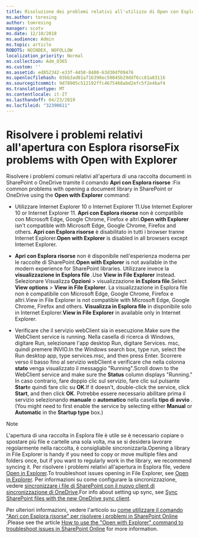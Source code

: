```yaml
---
title: Risoluzione dei problemi relativi all'utilizzo di Open con Esplora risorse
ms.author: toresing
author: tomresing
manager: scotv
ms.date: 12/10/2018
ms.audience: Admin
ms.topic: article
ROBOTS: NOINDEX, NOFOLLOW
localization_priority: Normal
ms.collection: Adm_O365
ms.custom: ''
ms.assetid: ed852342-e33f-4450-8400-63d30df09476
ms.openlocfilehash: 03bb3ad01a716390ec50845b29ddf6cc81a83116
ms.sourcegitcommit: 9d78905c512192ffc4675468abd2efc5f2e4baf4
ms.translationtype: MT
ms.contentlocale: it-IT
ms.lasthandoff: 04/23/2019
ms.locfileid: "32390611"
---
```

# <a name="fix-problems-with-open-with-explorer"></a><span data-ttu-id="577b0-102">Risolvere i problemi relativi all'apertura con Esplora risorse</span><span class="sxs-lookup"><span data-stu-id="577b0-102">Fix problems with Open with Explorer</span></span>

<span data-ttu-id="577b0-103">Risolvere i problemi comuni relativi all'apertura di una raccolta documenti in SharePoint o OneDrive tramite il comando **Apri con Esplora risorse** :</span><span class="sxs-lookup"><span data-stu-id="577b0-103">Fix common problems with opening a document library in SharePoint or OneDrive using the **Open with Explorer** command:</span></span> 
  
- <span data-ttu-id="577b0-104">Utilizzare Internet Explorer 10 o Internet Explorer 11.</span><span class="sxs-lookup"><span data-stu-id="577b0-104">Use Internet Explorer 10 or Internet Explorer 11.</span></span> <span data-ttu-id="577b0-105">**Apri con Esplora risorse** non è compatibile con Microsoft Edge, Google Chrome, Firefox e altri.</span><span class="sxs-lookup"><span data-stu-id="577b0-105">**Open with Explorer** isn't compatible with Microsoft Edge, Google Chrome, Firefox and others.</span></span> <span data-ttu-id="577b0-106">**Apri con Esplora risorse** è disabilitato in tutti i browser tranne Internet Explorer.</span><span class="sxs-lookup"><span data-stu-id="577b0-106">**Open with Explorer** is disabled in all browsers except Internet Explorer.</span></span> 
    
- <span data-ttu-id="577b0-107">**Apri con Esplora risorse** non è disponibile nell'esperienza moderna per le raccolte di SharePoint.</span><span class="sxs-lookup"><span data-stu-id="577b0-107">**Open with Explorer** is not available in the modern experience for SharePoint libraries.</span></span> <span data-ttu-id="577b0-108">Utilizzare invece la **visualizzazione in Esplora file** .</span><span class="sxs-lookup"><span data-stu-id="577b0-108">Use **View in File Explorer** instead.</span></span> <span data-ttu-id="577b0-109">Selezionare Visualizza **Opzioni** \> visualizzazione **in Esplora file**.</span><span class="sxs-lookup"><span data-stu-id="577b0-109">Select **View options** \> **View in File Explorer**.</span></span> <span data-ttu-id="577b0-110">La visualizzazione in Esplora file non è compatibile con Microsoft Edge, Google Chrome, Firefox e altri.</span><span class="sxs-lookup"><span data-stu-id="577b0-110">View in File Explorer is not compatible with Microsoft Edge, Google Chrome, Firefox and others.</span></span> <span data-ttu-id="577b0-111">**Visualizza in Esplora file** in disponibile solo in Internet Explorer.</span><span class="sxs-lookup"><span data-stu-id="577b0-111">**View in File Explorer** in available only in Internet Explorer.</span></span> 
    
- <span data-ttu-id="577b0-112">Verificare che il servizio webClient sia in esecuzione.</span><span class="sxs-lookup"><span data-stu-id="577b0-112">Make sure the WebClient service is running.</span></span> <span data-ttu-id="577b0-113">Nella casella di ricerca di Windows, digitare Run, selezionare l'app desktop Run, digitare Services. msc, quindi premere INVIO.</span><span class="sxs-lookup"><span data-stu-id="577b0-113">In the Windows search box, type run, select the Run desktop app, type services.msc, and then press Enter.</span></span> <span data-ttu-id="577b0-114">Scorrere verso il basso fino al servizio webClient e verificare che nella colonna **stato** venga visualizzato il messaggio "Running".</span><span class="sxs-lookup"><span data-stu-id="577b0-114">Scroll down to the WebClient service and make sure the **Status** column displays "Running."</span></span> <span data-ttu-id="577b0-115">In caso contrario, fare doppio clic sul servizio, fare clic sul pulsante **Start**e quindi fare clic su **OK**.</span><span class="sxs-lookup"><span data-stu-id="577b0-115">If it doesn't, double-click the service, click **Start**, and then click **OK**.</span></span> <span data-ttu-id="577b0-116">Potrebbe essere necessario abilitare prima il servizio selezionando **manuale** o **automatico** nella casella **tipo di avvio** .</span><span class="sxs-lookup"><span data-stu-id="577b0-116">(You might need to first enable the service by selecting either **Manual** or **Automatic** in the **Startup type** box.)</span></span> 
    
> [!NOTE]
> <span data-ttu-id="577b0-117">L'apertura di una raccolta in Esplora file è utile se è necessario copiare o spostare più file e cartelle una sola volta, ma se si desidera lavorare regolarmente nella raccolta, è consigliabile sincronizzarla.</span><span class="sxs-lookup"><span data-stu-id="577b0-117">Opening a library in File Explorer is handy if you need to copy or move multiple files and folders once, but if you want to regularly work in the library, we recommend syncing it.</span></span> <span data-ttu-id="577b0-118">Per risolvere i problemi relativi all'apertura in Esplora file, vedere [Open in Explorer](https://go.microsoft.com/fwlink/?linkid=871665).</span><span class="sxs-lookup"><span data-stu-id="577b0-118">To troubleshoot issues opening in File Explorer, see [Open in Explorer](https://go.microsoft.com/fwlink/?linkid=871665).</span></span> <span data-ttu-id="577b0-119">Per informazioni su come configurare la sincronizzazione, vedere [sincronizzare i file di SharePoint con il nuovo client di sincronizzazione di OneDrive](https://go.microsoft.com/fwlink/?linkid=871666).</span><span class="sxs-lookup"><span data-stu-id="577b0-119">For info about setting up sync, see [Sync SharePoint files with the new OneDrive sync client](https://go.microsoft.com/fwlink/?linkid=871666).</span></span>
  
<span data-ttu-id="577b0-120">Per ulteriori informazioni, vedere l'articolo su [come utilizzare il comando "Apri con Esplora risorse" per risolvere i problemi in SharePoint Online](https://support.office.com/article/How-to-use-the-Open-with-Explorer-command-to-troubleshoot-issues-in-SharePoint-Online-87155331-0c92-4224-a4c1-da5c21c4ade4) .</span><span class="sxs-lookup"><span data-stu-id="577b0-120">Please see the article [How to use the "Open with Explorer" command to troubleshoot issues in SharePoint Online](https://support.office.com/article/How-to-use-the-Open-with-Explorer-command-to-troubleshoot-issues-in-SharePoint-Online-87155331-0c92-4224-a4c1-da5c21c4ade4) for more information.</span></span> 
  

